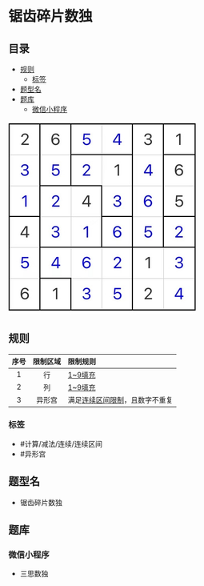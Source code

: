 # 锯齿碎片数独

<!-- START doctoc generated TOC please keep comment here to allow auto update -->
<!-- DON'T EDIT THIS SECTION, INSTEAD RE-RUN doctoc TO UPDATE -->
## 目录

- [规则](#%E8%A7%84%E5%88%99)
  - [标签](#%E6%A0%87%E7%AD%BE)
- [题型名](#%E9%A2%98%E5%9E%8B%E5%90%8D)
- [题库](#%E9%A2%98%E5%BA%93)
  - [微信小程序](#%E5%BE%AE%E4%BF%A1%E5%B0%8F%E7%A8%8B%E5%BA%8F)

<!-- END doctoc generated TOC please keep comment here to allow auto update -->

![题](../../../images/sudoku/锯齿碎片数独.jpg)

## 规则

| 序号  | 限制区域 | 限制规则                        |
|:---:|:----:|:----------------------------|
|  1  |  行   | [1~9填充]                     |
|  2  |  列   | [1~9填充]                     |
|  3  | 异形宫  | 满足[连续区间限制]，且数字不重复           |

### 标签

- #计算/减法/连续/连续区间
- #异形宫

## 题型名

- 锯齿碎片数独

## 题库

### 微信小程序

- 三思数独

[1~9填充]: ../../../rules/rules.md#1to9填充

[连续区间限制]: ../../../rules/rules.md#连续区间限制
